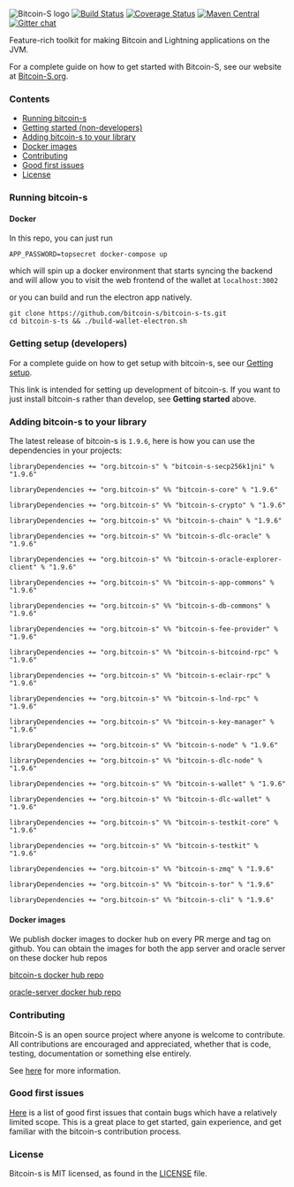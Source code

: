 ![Bitcoin-S logo](website/static/img/bitcoin-s-dark-logo.png)
[![Build Status](https://github.com/bitcoin-s/bitcoin-s/workflows/Release/badge.svg)](https://github.com/bitcoin-s/bitcoin-s/actions) [![Coverage Status](https://coveralls.io/repos/github/bitcoin-s/bitcoin-s/badge.svg?branch=master)](https://coveralls.io/github/bitcoin-s/bitcoin-s?branch=master) [![Maven Central](https://img.shields.io/badge/Maven%20Central-1.9.6-brightgreen.svg)](https://mvnrepository.com/artifact/org.bitcoin-s) [![Gitter chat](https://badges.gitter.im/gitterHQ/gitter.png)](https://gitter.im/bitcoin-s-core)

Feature-rich toolkit for making Bitcoin and Lightning applications on the JVM.

For a complete guide on how to get started with Bitcoin-S, see our website at [Bitcoin-S.org](https://bitcoin-s.org).

### Contents

- [Running bitcoin-s](#running-bitcoin-s)
- [Getting started (non-developers)](#getting-started--non-developers-)
- [Adding bitcoin-s to your library](#adding-bitcoin-s-to-your-library)
- [Docker images](#docker-images)
- [Contributing](#contributing)
- [Good first issues](#good-first-issues)
- [License](#license)

### Running bitcoin-s

#### Docker

In this repo, you can just run

```
APP_PASSWORD=topsecret docker-compose up
```

which will spin up a docker environment that starts syncing the backend and will allow you to visit
the web frontend of the wallet at `localhost:3002`

or you can build and run the electron app natively.

```
git clone https://github.com/bitcoin-s/bitcoin-s-ts.git
cd bitcoin-s-ts && ./build-wallet-electron.sh
```

### Getting setup (developers)

For a complete guide on how to get setup with bitcoin-s, see our [Getting setup](https://bitcoin-s.org/docs/getting-setup).

This link is intended for setting up development of bitcoin-s. If you want to just install bitcoin-s rather than develop, see **Getting started** above.

### Adding bitcoin-s to your library

The latest release of bitcoin-s is `1.9.6`, here is how you can use the dependencies in your projects:

```
libraryDependencies += "org.bitcoin-s" % "bitcoin-s-secp256k1jni" % "1.9.6"

libraryDependencies += "org.bitcoin-s" %% "bitcoin-s-core" % "1.9.6"

libraryDependencies += "org.bitcoin-s" %% "bitcoin-s-crypto" % "1.9.6"

libraryDependencies += "org.bitcoin-s" %% "bitcoin-s-chain" % "1.9.6"

libraryDependencies += "org.bitcoin-s" %% "bitcoin-s-dlc-oracle" % "1.9.6"

libraryDependencies += "org.bitcoin-s" %% "bitcoin-s-oracle-explorer-client" % "1.9.6"

libraryDependencies += "org.bitcoin-s" %% "bitcoin-s-app-commons" % "1.9.6"

libraryDependencies += "org.bitcoin-s" %% "bitcoin-s-db-commons" % "1.9.6"

libraryDependencies += "org.bitcoin-s" %% "bitcoin-s-fee-provider" % "1.9.6"

libraryDependencies += "org.bitcoin-s" %% "bitcoin-s-bitcoind-rpc" % "1.9.6"

libraryDependencies += "org.bitcoin-s" %% "bitcoin-s-eclair-rpc" % "1.9.6"

libraryDependencies += "org.bitcoin-s" %% "bitcoin-s-lnd-rpc" % "1.9.6"

libraryDependencies += "org.bitcoin-s" %% "bitcoin-s-key-manager" % "1.9.6"

libraryDependencies += "org.bitcoin-s" %% "bitcoin-s-node" % "1.9.6"

libraryDependencies += "org.bitcoin-s" %% "bitcoin-s-dlc-node" % "1.9.6"

libraryDependencies += "org.bitcoin-s" %% "bitcoin-s-wallet" % "1.9.6"

libraryDependencies += "org.bitcoin-s" %% "bitcoin-s-dlc-wallet" % "1.9.6"

libraryDependencies += "org.bitcoin-s" %% "bitcoin-s-testkit-core" % "1.9.6"

libraryDependencies += "org.bitcoin-s" %% "bitcoin-s-testkit" % "1.9.6"

libraryDependencies += "org.bitcoin-s" %% "bitcoin-s-zmq" % "1.9.6"

libraryDependencies += "org.bitcoin-s" %% "bitcoin-s-tor" % "1.9.6"

libraryDependencies += "org.bitcoin-s" %% "bitcoin-s-cli" % "1.9.6"

```

#### Docker images

We publish docker images to docker hub on every PR merge and tag on github.
You can obtain the images for both the app server and oracle server on these
docker hub repos

[bitcoin-s docker hub repo](https://hub.docker.com/r/bitcoinscala/bitcoin-s-server/tags?page=1&ordering=last_updated)

[oracle-server docker hub repo](https://hub.docker.com/r/bitcoinscala/bitcoin-s-oracle-server/tags?page=1&ordering=last_updated)

### Contributing

Bitcoin-S is an open source project where anyone is welcome to contribute. All contributions are encouraged and appreciated, whether that is code, testing, documentation or something else entirely.

See [here](https://bitcoin-s.org/docs/contributing) for more information.

### Good first issues

[Here](https://github.com/bitcoin-s/bitcoin-s/issues?q=is%3Aopen+is%3Aissue+label%3A%22good+first+issue%22) is a list of good first issues that contain bugs which have a relatively limited scope. This is a great place to get started, gain experience, and get familiar with the bitcoin-s contribution process.

### License

Bitcoin-s is MIT licensed, as found in the [LICENSE](LICENSE) file.
